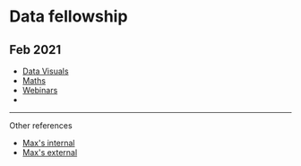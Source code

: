 # Data fellowship

## Feb 2021

- [Data Visuals](Feb2021/DataVisuals/readme.md)
- [Maths](Feb2021/Maths/readme.md)
- [Webinars](Feb2021/webinars/readme.md)
- 




---

Other references

- [Max's internal](https://github.dxc.com/mhemingway/Data-Fellowship)
- [Max's external](https://github.com/Cloudmage/Data-Science-Musings) 